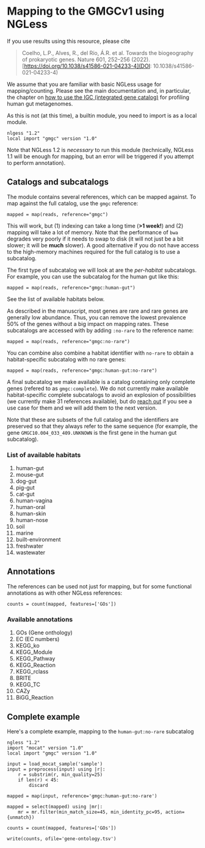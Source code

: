 # Mapping to the GMGCv1 using NGLess

If you use results using this resource, please cite

> Coelho, L.P., Alves, R., del Río, Á.R. et al. Towards the biogeography of
> prokaryotic genes. Nature 601, 252–256 (2022).
> [https://doi.org/10.1038/s41586-021-04233-4](DOI: 10.1038/s41586-021-04233-4)

We assume that you are familiar with basic NGLess usage for mapping/counting.
Please see the main documentation and, in particular, the chapter on [how to
use the IGC (integrated gene
catalog)](https://ngless.embl.de/tutorial-gut-metagenomics.html) for profiling
human gut metagenomes.

As this is not (at this time), a builtin module, you need to import is as a
local module.

    nlgess "1.2"
    local import "gmgc" version "1.0"

Note that NGLess 1.2 is _necessary_ to run this module (technically, NGLess 1.1
will be enough for mapping, but an error will be triggered if you attempt to
perform annotation).


## Catalogs and subcatalogs

The module contains several references, which can be mapped against. To map
against the full catalog, use the `gmgc` reference:

    mapped = map(reads, reference="gmgc")

This will work, but (1) indexing can take a long time (**>1 week!**) and (2)
mapping will take a lot of memory. Note that the performance of `bwa` degrades
very poorly if it needs to swap to disk (it will not just be a bit slower; it
will be **much** slower). A good alternative if you do not have access to the
high-memory machines required for the full catalog is to use a subcatalog.

The first type of subcatalog we will look at are the _per-habitat_ subcatalogs.
For example, you can use the subcatalog for the human gut like this:

    mapped = map(reads, reference="gmgc:human-gut")

See the list of available habitats below.

As described in the manuscript, most genes are rare and rare genes are
generally low abundance. Thus, you can remove the lowest prevalence 50% of the
genes without a big impact on mapping rates. These subcatalogs are accessed
with by adding `:no-rare` to the reference name:

    mapped = map(reads, reference="gmgc:no-rare")

You can combine also combine a habitat identifier with `no-rare` to obtain a
habitat-specific subcatalog with no rare genes:

    mapped = map(reads, reference="gmgc:human-gut:no-rare")

A final subcatalog we make available is a catalog containing only complete
genes (refered to as `gmgc:complete`). We do not currently make available
habitat-specific complete subcatalogs to avoid an explosion of possibilities
(we currently make 31 references available), but do [reach
out](https://groups.google.com/forum/#!forum/gmgc-users) if you see a use case
for them and we will add them to the next version.

Note that these are subsets of the full catalog and the identifiers are
preserved so that they always refer to the same sequence (for example, the gene
`GMGC10.004_033_409.UNKNOWN` is the first gene in the human gut subcatalog).

### List of available habitats

1. human-gut
2. mouse-gut
3. dog-gut
4. pig-gut
5. cat-gut
6. human-vagina
7. human-oral
8. human-skin
9. human-nose
10. soil
11. marine
12. built-environment
13. freshwater
14. wastewater
  
## Annotations

The references can be used not just for mapping, but for some functional
annotations as with other NGLess references:

    counts = count(mapped, features=['GOs'])

### Available annotations

1. GOs (Gene onthology)
2. EC (EC numbers)
3. KEGG\_ko
4. KEGG\_Module
5. KEGG\_Pathway
6. KEGG\_Reaction
7. KEGG\_rclass
8. BRITE
9. KEGG\_TC
10. CAZy
11. BiGG\_Reaction

## Complete example

Here's a complete example, mapping to the `human-gut:no-rare` subcatalog

    ngless "1.2"
    import "mocat" version "1.0"
    local import "gmgc" version "1.0"

    input = load_mocat_sample('sample')
    input = preprocess(input) using |r|:
        r = substrim(r, min_quality=25)
        if len(r) < 45:
            discard

    mapped = map(input, reference='gmgc:human-gut:no-rare')

    mapped = select(mapped) using |mr|:
        mr = mr.filter(min_match_size=45, min_identity_pc=95, action={unmatch})

    counts = count(mapped, features=['GOs'])

    write(counts, ofile='gene-ontology.tsv')

